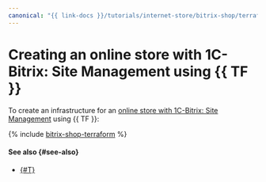 ```yaml
---
canonical: "{{ link-docs }}/tutorials/internet-store/bitrix-shop/terraform"
---
```


# Creating an online store with 1C-Bitrix: Site Management using {{ TF }}

To create an infrastructure for an [online store with 1C-Bitrix: Site Management](index.md) using {{ TF }}:

{% include [bitrix-shop-terraform](../../../_tutorials/applied/bitrix-shop-terraform.md) %}

#### See also {#see-also}

* [{#T}](console.md)